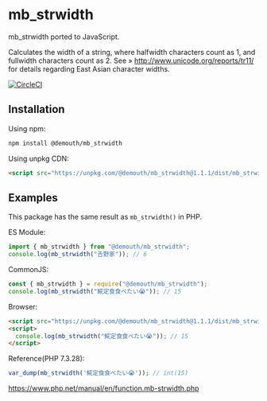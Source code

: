 # mb_strwidth

mb_strwidth ported to JavaScript.

Calculates the width of a string, where halfwidth characters count as 1, and fullwidth characters count as 2.
See » http://www.unicode.org/reports/tr11/ for details regarding East Asian character widths.


[![CircleCI](https://circleci.com/gh/demouth/mb_strwidth/tree/main.svg?style=svg)](https://circleci.com/gh/demouth/mb_strwidth/tree/main)

## Installation

Using npm:
```sh
npm install @demouth/mb_strwidth
```

Using unpkg CDN:
```html
<script src="https://unpkg.com/@demouth/mb_strwidth@1.1.1/dist/mb_strwidth.min.js"></script>
```

## Examples

This package has the same result as `mb_strwidth()` in PHP.

ES Module:
```js
import { mb_strwidth } from "@demouth/mb_strwidth";
console.log(mb_strwidth("𠮷野家")); // 6
```

CommonJS:
```js
const { mb_strwidth } = require("@demouth/mb_strwidth");
console.log(mb_strwidth("𩸽定食食べたい😭")); // 15
```

Browser:
```html
<script src="https://unpkg.com/@demouth/mb_strwidth@1.1.1/dist/mb_strwidth.min.js"></script>
<script>
  console.log(mb_strwidth("𩸽定食食べたい😭")); // 15
</script>
```

Reference(PHP 7.3.28):
```php
var_dump(mb_strwidth('𩸽定食食べたい😭')); // int(15)
```

https://www.php.net/manual/en/function.mb-strwidth.php
